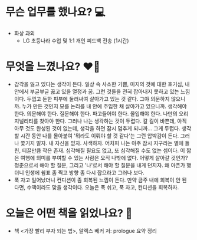 # 무슨 업무를 했나요? 💻
- 화상 과외
    - LG 초등나라 수업 및 1:1 개인 피드백 전송 (1시간)

# 무엇을 느꼈나요? ❤️‍🔥
- 감각을 잃고 있다는 생각이 든다. 일상 속 사소한 기쁨, 미지의 것에 대한 호기심, 내 안에서 부글부글 끓고 있을 열정과 꿈. 그런 것들을 전혀 잡아내지 못하고 있는 느낌이다. 두껍고 둔한 피부에 둘러싸여 살아가고 있는 것 같다. 그야 의문하지 않으니까. 누가 만든 것인지 모를 논리를 내 안에 주입한 채 살아가고 있으니까. 생각해야 한다. 의문해야 한다. 질문해야 한다. 파고들어야 한다. 몰입해야 한다. 나만의 오리지널리티를 찾아야 한다. 그러나 나는 생각하는 것이 두렵다. 갈 길이 바쁜데, 아직 아무 것도 완성된 것이 없는데, 생각을 하면 잠시 멈추게 되니까... 그게 두렵다. 생각할 시간 동안 나를 몰아붙여 '뭐라도 이뤄야 할 것 같다'는 그런 압박감이 든다. 그러나 쫓기지 말자. 내 자신을 믿자. 사색하자. 어차피 나는 아주 잠시 지구라는 별에 들린, 티끌만큼 작은 존재. 심각해질 필요도 없고, 또 심각해질 수도 없는 셈이다. 이 짧은 여행에 의미를 부여할 수 있는 사람은 오직 나밖에 없다. 어떻게 살아갈 것인가? 청춘으로서 해야 할 질문, 그리고 '나'로서 해야 할 질문을 내게 던지자. 왜 아픈가 했더니 인생에 쉼표 좀 찍고 방향 좀 다시 잡으라고 그러나 보다.
- 푹 자고 일어났더니 컨디션이 좀 회복된 느낌이 든다. 만약 금주 내에 회복이 안 된다면, 수액이라도 맞을 생각이다. 오늘은 푹 쉬고, 푹 자고, 컨디션을 회복하자.

# 오늘은 어떤 책을 읽었나요? 📖
- 책 <가장 빨리 부자 되는 법>, 알렉스 베커 저: prologue 요약 정리